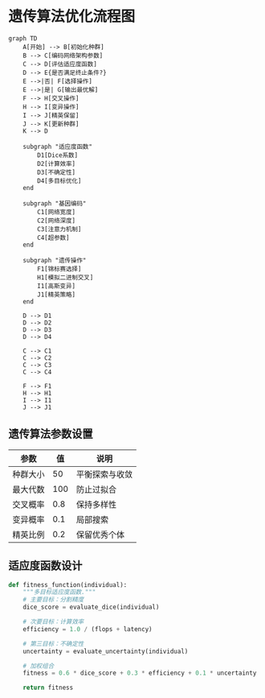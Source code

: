 # 遗传算法优化流程图

```mermaid
graph TD
    A[开始] --> B[初始化种群]
    B --> C[编码网络架构参数]
    C --> D[评估适应度函数]
    D --> E{是否满足终止条件?}
    E -->|否| F[选择操作]
    E -->|是| G[输出最优解]
    F --> H[交叉操作]
    H --> I[变异操作]
    I --> J[精英保留]
    J --> K[更新种群]
    K --> D
    
    subgraph "适应度函数"
        D1[Dice系数]
        D2[计算效率]
        D3[不确定性]
        D4[多目标优化]
    end
    
    subgraph "基因编码"
        C1[网络宽度]
        C2[网络深度]
        C3[注意力机制]
        C4[超参数]
    end
    
    subgraph "遗传操作"
        F1[锦标赛选择]
        H1[模拟二进制交叉]
        I1[高斯变异]
        J1[精英策略]
    end
    
    D --> D1
    D --> D2
    D --> D3
    D --> D4
    
    C --> C1
    C --> C2
    C --> C3
    C --> C4
    
    F --> F1
    H --> H1
    I --> I1
    J --> J1
```

## 遗传算法参数设置

| 参数 | 值 | 说明 |
|------|-----|------|
| 种群大小 | 50 | 平衡探索与收敛 |
| 最大代数 | 100 | 防止过拟合 |
| 交叉概率 | 0.8 | 保持多样性 |
| 变异概率 | 0.1 | 局部搜索 |
| 精英比例 | 0.2 | 保留优秀个体 |

## 适应度函数设计

```python
def fitness_function(individual):
    """多目标适应度函数."""
    # 主要目标：分割精度
    dice_score = evaluate_dice(individual)

    # 次要目标：计算效率
    efficiency = 1.0 / (flops + latency)

    # 第三目标：不确定性
    uncertainty = evaluate_uncertainty(individual)

    # 加权组合
    fitness = 0.6 * dice_score + 0.3 * efficiency + 0.1 * uncertainty

    return fitness
```
